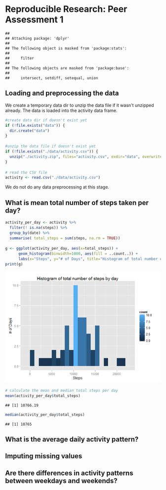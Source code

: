 # Reproducible Research: Peer Assessment 1


```
## 
## Attaching package: 'dplyr'
## 
## The following object is masked from 'package:stats':
## 
##     filter
## 
## The following objects are masked from 'package:base':
## 
##     intersect, setdiff, setequal, union
```

## Loading and preprocessing the data

We create a temporary data dir to unzip the data file if it wasn't unzipped already.
The data is loaded into the activity data frame.


```r
#create data dir if doesn't exist yet
if (!file.exists("data")) {
  dir.create("data")
}

#unzip the data file if doesn't exist yet
if (!file.exists("./data/activity.csv")) {
  unzip("./activity.zip", files="activity.csv", exdir="data", overwrite=TRUE)
}

# read the CSV file
activity <- read.csv("./data/activity.csv")
```
We do not do any data preprocessing at this stage.

## What is mean total number of steps taken per day?


```r
activity_per_day <- activity %>%
  filter(! is.na(steps)) %>%
  group_by(date) %>%
  summarise( total_steps = sum(steps, na.rm = TRUE))

g <- ggplot(activity_per_day, aes(x=total_steps)) +
      geom_histogram(binwidth=1000, aes(fill = ..count..)) +
      labs(x="Steps", y="# of Days", title="Histogram of total number of steps by day")
print(g)
```

![](PA1_template_files/figure-html/unnamed-chunk-3-1.png) 

```r
# calculate the mean and median total steps per day
mean(activity_per_day$total_steps)
```

```
## [1] 10766.19
```

```r
median(activity_per_day$total_steps)
```

```
## [1] 10765
```


## What is the average daily activity pattern?



## Imputing missing values



## Are there differences in activity patterns between weekdays and weekends?
